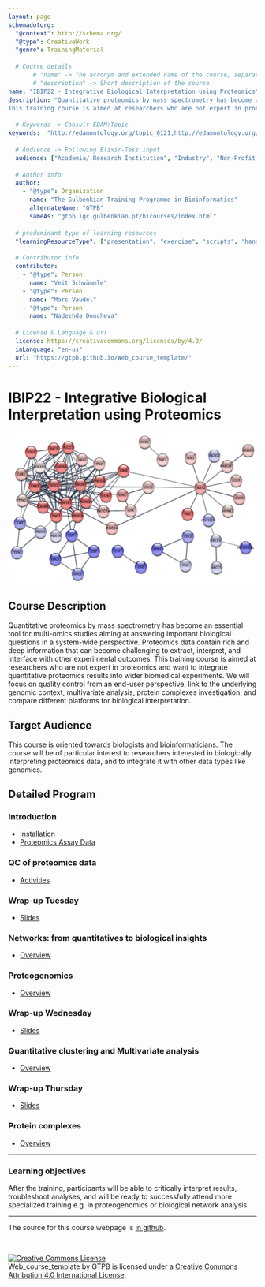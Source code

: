 ```yaml
---
layout: page
schemadotorg:
  "@context": http://schema.org/
  "@type": CreativeWork
  "genre": TrainingMaterial

  # Course details
       # "name" -> The acronym and extended name of the course, separated by " - "
       # "description" -> Short description of the course
name: "IBIP22 - Integrative Biological Interpretation using Proteomics"
description: "Quantitative proteomics by mass spectrometry has become an essential tool for multi-omics studies aiming at answering important biological questions in a system-wide perspective. Proteomics data contain rich and deep information that can become challenging to extract, interpret, and interface with other experimental outcomes.
This training course is aimed at researchers who are not expert in proteomics and want to integrate quantitative proteomics results into wider biomedical experiments. We will focus on quality control from an end-user perspective, link to the underlying genomic context, multivariate analysis, protein complexes investigation, and compare different platforms for biological interpretation."

  # Keywords -> Consult EDAM:Topic
keywords:  "http://edamontology.org/topic_0121,http://edamontology.org/topic_0602,http://edamontology.org/topic_0085,http://edamontology.org/topic_0121,http://edamontology.org/topic_3922"

  # Audience -> Following Elixir-Tess input
  audience: ["Academia/ Research Institution", "Industry", "Non-Profit Organisation", "Healthcare"]

  # Author info
  author:
    - "@type": Organization
      name: "The Gulbenkian Training Programme in Bioinformatics"
      alternateName: "GTPB"
      sameAs: "gtpb.igc.gulbenkian.pt/bicourses/index.html"

  # predominant type of learning resources
  "learningResourceType": ["presentation", "exercise", "scripts", "handout"]

  # Contributor info
  contributor:
    - "@type": Person
      name: "Veit Schwämmle"
    - "@type": Person
      name: "Marc Vaudel"
    - "@type": Person
      name: "Nadezhda Doncheva"

  # License & Language & url
  license: https://creativecommons.org/licenses/by/4.0/
  inLanguage: "en-us"
  url: "https://gtpb.github.io/Web_course_template/"
---
```


# IBIP22 - Integrative Biological Interpretation using Proteomics


![CPANG22](/assets/IBIP22.png)

## Course Description

Quantitative proteomics by mass spectrometry has become an essential tool for multi-omics studies aiming at answering important biological questions in a system-wide perspective. Proteomics data contain rich and deep information that can become challenging to extract, interpret, and interface with other experimental outcomes. This training course is aimed at researchers who are not expert in proteomics and want to integrate quantitative proteomics results into wider biomedical experiments. We will focus on quality control from an end-user perspective, link to the underlying genomic context, multivariate analysis, protein complexes investigation, and compare different platforms for biological interpretation.

## Target Audience

This course is oriented towards biologists and bioinformaticians. The course will be of particular interest to researchers interested in biologically interpreting proteomics data, and to integrate it with other data types like genomics.

## Detailed Program

### Introduction
- [Installation](pages/Installation.md)
- [Proteomics Assay Data](pages/proteomics_assay/proteomics_assay_data.md)

### QC of proteomics data
- [Activities](pages/QC_Workshop/README.md)

### Wrap-up Tuesday
- [Slides](pages/Wrap_up_Tuesday.pptx)

### Networks: from quantitatives to biological insights
- [Overview](pages/Networks/ReadMe.md)

### Proteogenomics
- [Overview](pages/Proteogenomics/README.md)

### Wrap-up Wednesday
- [Slides](pages/Wrap_up_Wednesday.pptx)

### Quantitative clustering and Multivariate analysis
- [Overview](pages/QuantitativeClustering/README.md)

### Wrap-up Thursday
- [Slides](pages/Wrap_up_Thursday.pptx)

### Protein complexes
- [Overview](pages/Protein_Complexes/README.md)


---

### Learning objectives

After the training, participants will be able to critically interpret results, troubleshoot analyses, and will be ready to successfully attend more specialized training e.g. in proteogenomics or biological network analysis.

---

The source for this course webpage is [in github](https://github.com/GTPB/IBIP22).

<br/>

<a rel="license" href="http://creativecommons.org/licenses/by/4.0/"><img alt="Creative Commons License" style="border-width:0" src="https://i.creativecommons.org/l/by/4.0/88x31.png" /></a><br /><span xmlns:dct="http://purl.org/dc/terms/" property="dct:title">Web_course_template</span> by <span xmlns:cc="http://creativecommons.org/ns#" property="cc:attributionName">GTPB</span> is licensed under a <a rel="license" href="http://creativecommons.org/licenses/by/4.0/">Creative Commons Attribution 4.0 International License</a>.
